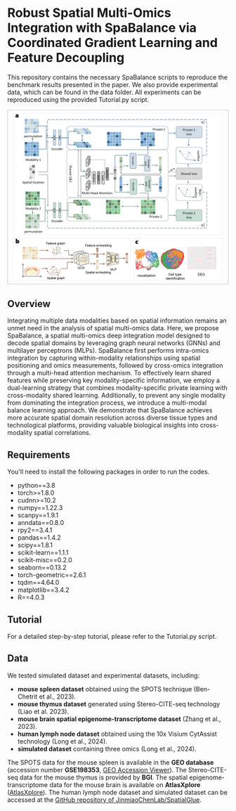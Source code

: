 # Robust Spatial Multi-Omics Integration with SpaBalance via Coordinated Gradient Learning and Feature Decoupling
This repository contains the necessary SpaBalance scripts to reproduce the benchmark results presented in the paper. We also provide experimental data, which can be found in the data folder. All experiments can be reproduced using the provided Tutorial.py script. 

![](https://github.com/nudt-bioinfo/SpaBalance/blob/main/framework.png)

## Overview
Integrating multiple data modalities based on spatial information remains an unmet need in the analysis of spatial multi-omics data. Here, we propose SpaBalance, a spatial multi-omics deep integration model designed to decode spatial domains by leveraging graph neural networks (GNNs) and multilayer perceptrons (MLPs). SpaBalance first performs intra-omics integration by capturing within-modality relationships using spatial positioning and omics measurements, followed by cross-omics integration through a multi-head attention mechanism. To effectively learn shared features while preserving key modality-specific information, we employ a dual-learning strategy that combines modality-specific private learning with cross-modality shared learning. Additionally, to prevent any single modality from dominating the integration process, we introduce a multi-modal balance learning approach. We demonstrate that SpaBalance achieves more accurate spatial domain resolution across diverse tissue types and technological platforms, providing valuable biological insights into cross-modality spatial correlations.

## Requirements
You'll need to install the following packages in order to run the codes.
* python==3.8
* torch>=1.8.0
* cudnn>=10.2
* numpy==1.22.3
* scanpy==1.9.1
* anndata==0.8.0
* rpy2==3.4.1
* pandas==1.4.2
* scipy==1.8.1
* scikit-learn==1.1.1
* scikit-misc==0.2.0
* seaborn==0.13.2 
* torch-geometric==2.6.1
* tqdm==4.64.0
* matplotlib==3.4.2
* R==4.0.3

## Tutorial
For a detailed step-by-step tutorial, please refer to the Tutorial.py script.

## Data
We tested simulated dataset and experimental datasets, including:  

- **mouse spleen dataset** obtained using the SPOTS technique (Ben-Chetrit et al., 2023).  
- **mouse thymus dataset** generated using Stereo-CITE-seq technology (Liao et al. 2023).  
- **mouse brain spatial epigenome-transcriptome dataset** (Zhang et al., 2023).  
- **human lymph node dataset** obtained using the 10x Visium CytAssist technology (Long et al., 2024).  
- **simulated dataset** containing three omics (Long et al., 2024).

The SPOTS data for the mouse spleen is available in the **GEO database** (accession number **GSE198353**, [GEO Accession Viewer](https://www.ncbi.nlm.nih.gov/geo/query/acc.cgi?acc=GSE198353)). The Stereo-CITE-seq data for the mouse thymus is provided by **BGI**. The spatial epigenome-transcriptome data for the mouse brain is available on **AtlasXplore** ([AtlasXplore](https://web.atlasxomics.com/visualization/Fan)).  The human lymph node dataset and simulated dataset can be accessed at the [GitHub repository of JinmiaoChenLab/SpatialGlue](https://github.com/JinmiaoChenLab/SpatialGlue).

